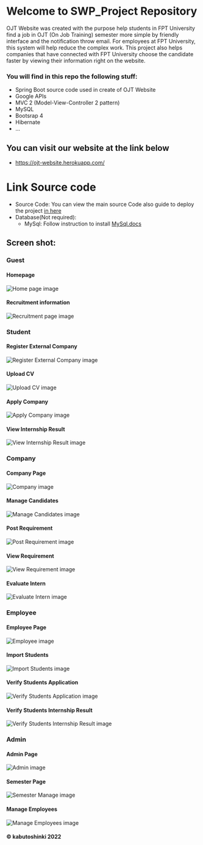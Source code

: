 # Welcome to SWP_Project Repository
OJT Website was created with the purpose help students in FPT University find a job in OJT (On Job Training) semester more simple by friendly interface and the notification throw email. For employees at FPT University, this system will help reduce the complex work. This project also helps companies that have connected with FPT University choose the candidate faster by viewing their information right on the website.

### You will find in this repo the following stuff:
* Spring Boot source code used in create of OJT Website
* Google APIs
* MVC 2 (Model-View-Controller 2 pattern)
* MySQL
* Bootsrap 4
* Hibernate
* ...

## You can visit our website at the link below
- https://ojt-website.herokuapp.com/
# Link Source code
  - Source Code: You can view the main source Code also guide to deploy the project [in here](https://github.com/noname163/swp_project) 
  - Database(Not required): 
    - MySql: Follow instruction to install [MySql.docs](https://dev.mysql.com/doc/mysql-installation-excerpt/5.7/en/)

 ## Screen shot:

 ### Guest

  #### Homepage
  ![Home page image](https://github.com/kabutoshinki/ojt_web/blob/main/images/Home.png)

  #### Recruitment information
  ![Recruitment page image](https://github.com/kabutoshinki/ojt_web/blob/main/images/Detail_Information.png)

### Student

  #### Register External Company
  ![Register External Company image](https://github.com/kabutoshinki/ojt_web/blob/main/images/Register_External_Company.png)

  #### Upload CV
  ![Upload CV image](https://github.com/kabutoshinki/ojt_web/blob/main/images/Upload_CV.png)

  #### Apply Company
  ![Apply Company image](https://github.com/kabutoshinki/ojt_web/blob/main/images/Detail_Information.png)

  #### View Internship Result
  ![View Internship Result image](https://github.com/kabutoshinki/ojt_web/blob/main/images/View_Internship_Result.png)

### Company

  #### Company Page
  ![Company image](https://github.com/kabutoshinki/ojt_web/blob/main/images/Company_Page.png)

  #### Manage Candidates
  ![Manage Candidates image](https://github.com/kabutoshinki/ojt_web/blob/main/images/Manage_Candidates.png)

  #### Post Requirement
  ![Post Requirement image](https://github.com/kabutoshinki/ojt_web/blob/main/images/Post_Requirement.png)

  #### View Requirement
  ![View Requirement image](https://github.com/kabutoshinki/ojt_web/blob/main/images/View_Requirement.png)

  #### Evaluate Intern
  ![Evaluate Intern image](https://github.com/kabutoshinki/ojt_web/blob/main/images/Evaluate_Intern.png)

### Employee

  #### Employee Page
  ![Employee image](https://github.com/kabutoshinki/ojt_web/blob/main/images/Employee_Page.png)

  #### Import Students
  ![Import Students image](https://github.com/kabutoshinki/ojt_web/blob/main/images/Import_Student.png)

  #### Verify Students Application
  ![Verify Students Application image](https://github.com/kabutoshinki/ojt_web/blob/main/images/Verify_Student.png)

  #### Verify Students Internship Result
  ![Verify Students Internship Result image](https://github.com/kabutoshinki/ojt_web/blob/main/images/Verify_Intern_Result.png)

### Admin

  #### Admin Page
  ![Admin image](https://github.com/kabutoshinki/ojt_web/blob/main/images/Admin_Page.png)

  #### Semester Page
  ![Semester Manage image](https://github.com/kabutoshinki/ojt_web/blob/main/images/Semester_Manage.png)

  #### Manage Employees
  ![Manage Employees image](https://github.com/kabutoshinki/ojt_web/blob/main/images/Manage_Employee.png)

#### © kabutoshinki 2022
